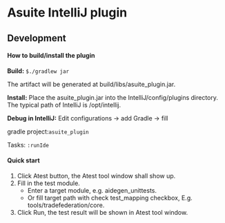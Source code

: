 # **Asuite IntelliJ plugin**

## **Development**

#### How to build/install the plugin

**Build:** `$./gradlew jar`

The artifact will be generated at build/libs/asuite_plugin.jar.

**Install:**  Place the asuite_plugin.jar into the IntelliJ/config/plugins
 directory. The typical path of IntelliJ is /opt/intellij.

**Debug in IntelliJ:** Edit configurations -> add Gradle -> fill

gradle project:`asuite_plugin`

Tasks: `:runIde`

#### Quick start

1. Click Atest button, the Atest tool window shall show up.
2. Fill in the test module.
    * Enter a target module, e.g. aidegen_unittests.
    * Or fill target path with check test_mapping checkbox, E.g.
    tools/tradefederation/core.
3. Click Run, the test result will be shown in Atest tool window.

